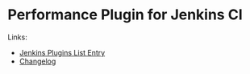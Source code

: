 # Performance Plugin for Jenkins CI

Links: 
 - [Jenkins Plugins List Entry](https://wiki.jenkins-ci.org/display/JENKINS/Performance+Plugin)
 - [Changelog]()